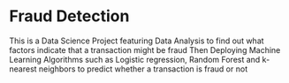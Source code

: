 # Fraud Detection

This is a Data Science Project featuring Data Analysis to find out what factors indicate that a transaction might be fraud
Then Deploying Machine Learning Algorithms such as Logistic regression, Random Forest and k-nearest neighbors to predict whether a transaction is fraud or not
